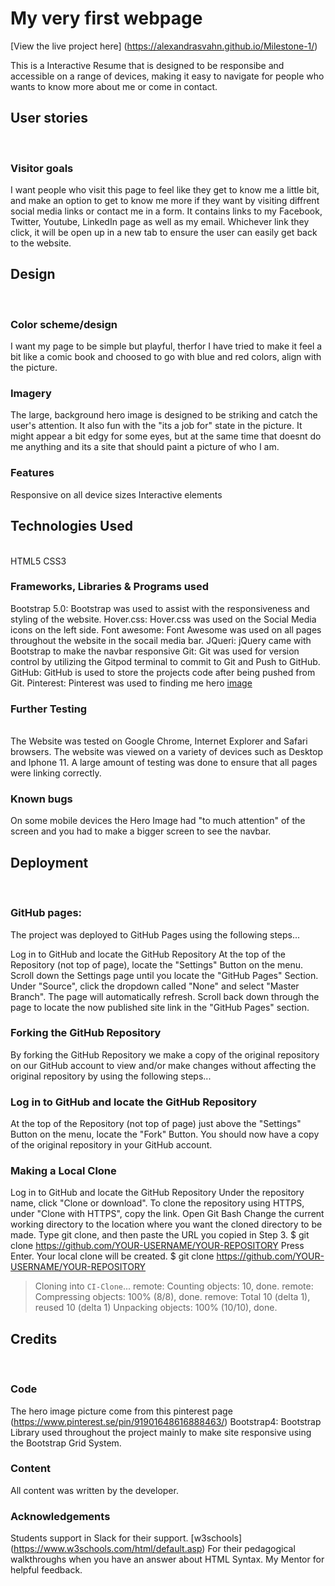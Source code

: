 # My very first webpage

[View the live project here] (https://alexandrasvahn.github.io/Milestone-1/)

This is a  Interactive Resume that is designed to be responsibe and accessible on a range of devices, 
making it easy to navigate for people who wants to know more about me or come in contact. 

## User stories
<br>

### Visitor goals 
I want people who visit this page to feel like they get to know me a little bit, and make an option to get to know me more if they want by
visiting diffrent social media links or contact me in a form. It contains links to my Facebook, Twitter, Youtube, LinkedIn page as well as my email. Whichever link they click, it will be open up in a new tab to ensure the user can easily get back to the website.

## Design
<br>

### Color scheme/design
I want my page to be simple but playful, therfor I have tried to make it feel a bit like a comic book and choosed to go with blue and red colors, align with the picture.

### Imagery
The large, background hero image is designed to be striking and catch the user's attention. It also fun with the "its a job for" state in the picture. It might appear a bit edgy for some eyes, but at the same time that doesnt do me anything and its a site that should paint a picture of who I am.

### Features
Responsive on all device sizes
Interactive elements

## Technologies Used
<br>
HTML5 
CSS3

### Frameworks, Libraries & Programs used
Bootstrap 5.0:
Bootstrap was used to assist with the responsiveness and styling of the website.
Hover.css:
Hover.css was used on the Social Media icons on the left side.
Font awesome:
Font Awesome was used on all pages throughout the website in the socail media bar.
JQueri:
jQuery came with Bootstrap to make the navbar responsive
Git:
Git was used for version control by utilizing the Gitpod terminal to commit to Git and Push to GitHub.
GitHub:
GitHub is used to store the projects code after being pushed from Git.
Pinterest:
Pinterest was used to finding me hero [image](https://www.pinterest.se/pin/91901648616888463/)

### Further Testing
<br>
The Website was tested on Google Chrome, Internet Explorer and Safari browsers.
The website was viewed on a variety of devices such as Desktop and Iphone 11.
A large amount of testing was done to ensure that all pages were linking correctly.

### Known bugs
On some mobile devices the Hero Image had "to much attention" of the screen and you had to make a bigger screen to see the navbar.

## Deployment
<br>

### GitHub pages:
The project was deployed to GitHub Pages using the following steps...

Log in to GitHub and locate the GitHub Repository
At the top of the Repository (not top of page), locate the "Settings" Button on the menu.
Scroll down the Settings page until you locate the "GitHub Pages" Section.
Under "Source", click the dropdown called "None" and select "Master Branch".
The page will automatically refresh.
Scroll back down through the page to locate the now published site link in the "GitHub Pages" section.

### Forking the GitHub Repository
By forking the GitHub Repository we make a copy of the original repository on our GitHub account to view and/or make changes without affecting the original repository by using the following steps...

### Log in to GitHub and locate the GitHub Repository
At the top of the Repository (not top of page) just above the "Settings" Button on the menu, locate the "Fork" Button.
You should now have a copy of the original repository in your GitHub account.

### Making a Local Clone
Log in to GitHub and locate the GitHub Repository
Under the repository name, click "Clone or download".
To clone the repository using HTTPS, under "Clone with HTTPS", copy the link.
Open Git Bash
Change the current working directory to the location where you want the cloned directory to be made.
Type git clone, and then paste the URL you copied in Step 3.
$ git clone https://github.com/YOUR-USERNAME/YOUR-REPOSITORY
Press Enter. Your local clone will be created.
$ git clone https://github.com/YOUR-USERNAME/YOUR-REPOSITORY

> Cloning into `CI-Clone`...
> remote: Counting objects: 10, done.
> remote: Compressing objects: 100% (8/8), done.
> remove: Total 10 (delta 1), reused 10 (delta 1)
> Unpacking objects: 100% (10/10), done.

## Credits
<br>

### Code
The hero image picture come from this pinterest page (https://www.pinterest.se/pin/91901648616888463/)
Bootstrap4: Bootstrap Library used throughout the project mainly to make site responsive using the Bootstrap Grid System.

### Content
All content was written by the developer.

### Acknowledgements
Students support in Slack for their support.
[w3schools] (https://www.w3schools.com/html/default.asp) For their pedagogical walkthroughs when you have an answer about HTML Syntax.
My Mentor for helpful feedback.



